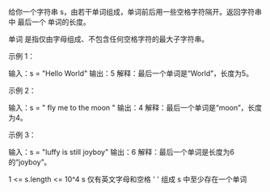 给你一个字符串 s，由若干单词组成，单词前后用一些空格字符隔开。返回字符串中 最后一个 单词的长度。

单词 是指仅由字母组成、不包含任何空格字符的最大子字符串。



示例 1：

输入：s = "Hello World"
输出：5
解释：最后一个单词是“World”，长度为5。

示例 2：

输入：s = "   fly me   to   the moon  "
输出：4
解释：最后一个单词是“moon”，长度为4。



示例 3：

输入：s = "luffy is still joyboy"
输出：6
解释：最后一个单词是长度为6的“joyboy”。


1 <= s.length <= 10^4
s 仅有英文字母和空格 ' ' 组成
s 中至少存在一个单词